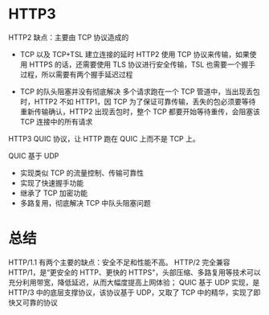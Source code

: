 # HTTP3

HTTP2 缺点：主要由 TCP 协议造成的

- TCP 以及 TCP+TSL 建立连接的延时
  HTTP2 使用 TCP 协议来传输，如果使用 HTTPS 的话，还需要使用 TLS 协议进行安全传输，TSL 也需要一个握手过程，所以需要有两个握手延迟过程

- TCP 的队头阻塞并没有彻底解决
  多个请求跑在一个 TCP 管道中，当出现丢包时，HTTP2 不如 HTTP1，因 TCP 为了保证可靠传输，丢失的包必须要等待重新传输确认，HTTP2 出现丢包时，整个 TCP 都要开始等待重传，会阻塞该 TCP 连接中的所有请求

HTTP3 QUIC 协议，让 HTTP 跑在 QUIC 上而不是 TCP 上。

QUIC 基于 UDP

- 实现类似 TCP 的流量控制、传输可靠性
- 实现了快速握手功能
- 继承了 TCP 加密功能
- 多路复用，彻底解决 TCP 中队头阻塞问题

# 总结

HTTP/1.1 有两个主要的缺点：安全不足和性能不高。
HTTP/2 完全兼容 HTTP/1，是“更安全的 HTTP、更快的 HTTPS"，头部压缩、多路复用等技术可以充分利用带宽，降低延迟，从而大幅度提高上网体验；
QUIC 基于 UDP 实现，是 HTTP/3 中的底层支撑协议，该协议基于 UDP，又取了 TCP 中的精华，实现了即快又可靠的协议
